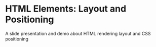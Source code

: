 HTML Elements: Layout and Positioning
========================

A slide presentation and demo about HTML rendering layout and CSS positioning
